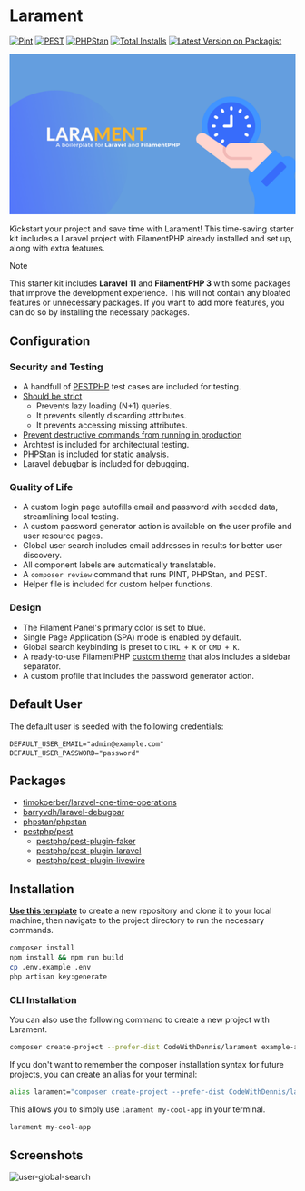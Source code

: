 # Larament

[![Pint](https://github.com/codewithdennis/larament/actions/workflows/pint.yml/badge.svg)](https://packagist.org/packages/codewithdennis/larament)
[![PEST](https://github.com/codewithdennis/larament/actions/workflows/pest.yml/badge.svg)](https://packagist.org/packages/codewithdennis/larament)
[![PHPStan](https://github.com/CodeWithDennis/larament/actions/workflows/phpstan.yml/badge.svg)](https://github.com/CodeWithDennis/larament/actions/workflows/phpstan.yml)
[![Total Installs](https://img.shields.io/packagist/dt/codewithdennis/larament.svg?style=flat-square)](https://packagist.org/packages/codewithdennis/larament)
[![Latest Version on Packagist](https://img.shields.io/packagist/v/codewithdennis/larament.svg?style=flat-square)](https://packagist.org/packages/codewithdennis/larament)

![larament.png](https://raw.githubusercontent.com/CodeWithDennis/larament/main/resources/images/larament.png)

Kickstart your project and save time with Larament! This time-saving starter kit includes a Laravel project with FilamentPHP already installed and set up, along with extra features.

> [!NOTE]
> This starter kit includes **Laravel 11** and **FilamentPHP 3** with some packages that improve the development experience. This will not contain any bloated features or unnecessary packages. If you want to add more features, you can do so by installing the necessary packages. 

## Configuration

### Security and Testing
- A handfull of [PESTPHP](https://pestphp.com/docs/installation) test cases are included for testing.
- [Should be strict](https://laravel-news.com/shouldbestrict)
  - Prevents lazy loading (N+1) queries.
  - It prevents silently discarding attributes.
  - It prevents accessing missing attributes.
- [Prevent destructive commands from running in production](https://laravel-news.com/prevent-destructive-commands-from-running-in-laravel-11)
- Archtest is included for architectural testing.
- PHPStan is included for static analysis.
- Laravel debugbar is included for debugging.

### Quality of Life
- A custom login page autofills email and password with seeded data, streamlining local testing.
- A custom password generator action is available on the user profile and user resource pages.
- Global user search includes email addresses in results for better user discovery.
- All component labels are automatically translatable.
- A `composer review` command that runs PINT, PHPStan, and PEST.
- Helper file is included for custom helper functions.

### Design
- The Filament Panel's primary color is set to blue.
- Single Page Application (SPA) mode is enabled by default.
- Global search keybinding is preset to `CTRL + K` or `CMD + K`.
- A ready-to-use FilamentPHP [custom theme](https://filamentphp.com/docs/3.x/panels/themes#creating-a-custom-theme) that alos includes a sidebar separator.
- A custom profile that includes the password generator action.

## Default User
The default user is seeded with the following credentials:

```dotenv
DEFAULT_USER_EMAIL="admin@example.com"
DEFAULT_USER_PASSWORD="password"
```

## Packages

- [timokoerber/laravel-one-time-operations](https://github.com/TimoKoerber/laravel-one-time-operations)
- [barryvdh/laravel-debugbar](https://github.com/barryvdh/laravel-debugbar)
- [phpstan/phpstan](https://phpstan.org/user-guide/getting-started)
- [pestphp/pest](https://pestphp.com/docs/installation)
  - [pestphp/pest-plugin-faker](https://pestphp.com/docs/plugins#faker) 
  - [pestphp/pest-plugin-laravel](https://pestphp.com/docs/plugins#laravel)
  - [pestphp/pest-plugin-livewire](https://pestphp.com/docs/plugins#livewire)

## Installation

**[Use this template](https://github.com/new?template_name=larament&template_owner=CodeWithDennis)** to create a new repository and clone it to your local machine, then navigate to the project directory to run the necessary commands.

```bash
composer install
npm install && npm run build
cp .env.example .env
php artisan key:generate
```

###  CLI Installation

You can also use the following command to create a new project with Larament.

```bash
composer create-project --prefer-dist CodeWithDennis/larament example-app
```

If you don't want to remember the composer installation syntax for future projects, you can create an alias for your terminal:

```bash
alias larament="composer create-project --prefer-dist CodeWithDennis/larament my-cool-app"
```

This allows you to simply use `larament my-cool-app` in your terminal.

```bash
larament my-cool-app
```

## Screenshots
![user-global-search](https://raw.githubusercontent.com/CodeWithDennis/larament/main/resources/images/user-global-search.jpg)
